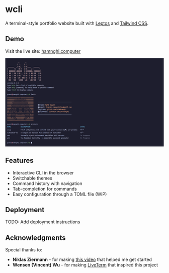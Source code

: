 # wcli

A terminal-style portfolio website built with [Leptos](https://leptos.dev/) and [Tailwind CSS](https://tailwindcss.com/).

## Demo

Visit the live site: [hamnghi.computer](https://hamnghi.computer)

<img src="imgs/demo.png" alt="demo" width="700px"></a>

## Features

- Interactive CLI in the browser
- Switchable themes
- Command history with navigation
- Tab-completion for commands
- Easy configuration through a TOML file (WIP)

## Deployment

TODO: Add deployment instructions

## Acknowledgments

Special thanks to:

- **Niklas Ziermann** - for making [this video](https://www.youtube.com/watch?v=KCcU15nvFbI) that helped me get started
- **Wensen (Vincent) Wu** - for making [LiveTerm](https://github.com/Cveinnt/LiveTerm) that inspired this project
